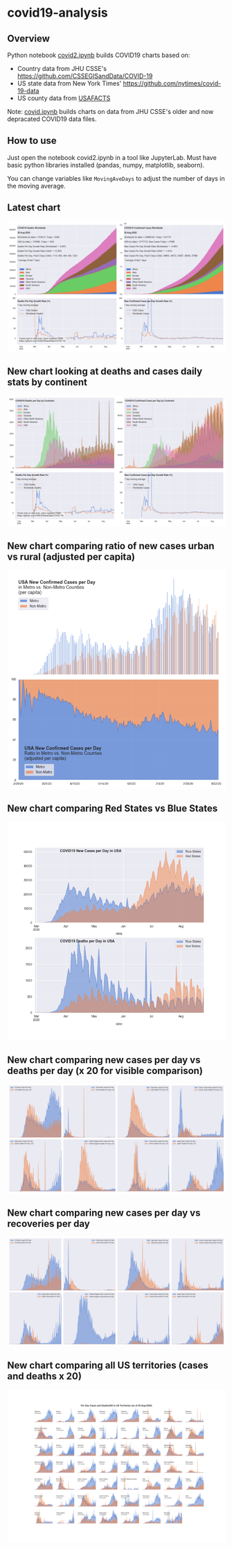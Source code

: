# covid19-analysis

## Overview
Python notebook [covid2.ipynb](https://github.com/danlaw/covid19-analysis/blob/master/covid2.ipynb) builds COVID19 charts based on:
* Country data from JHU CSSE's https://github.com/CSSEGISandData/COVID-19
* US state data from New York Times' https://github.com/nytimes/covid-19-data
* US county data from [USAFACTS](https://usafacts.org/visualizations/coronavirus-covid-19-spread-map/)

Note: [covid.ipynb](https://github.com/danlaw/covid19-analysis/blob/master/covid.ipynb) builds charts on data from JHU CSSE's older and now depracated COVID19 data files.

## How to use
Just open the notebook covid2.ipynb in a tool like JupyterLab. Must have basic python libraries installed (pandas, numpy, matplotlib, seaborn).

You can change variables like ``MovingAveDays`` to adjust the number of days in the moving average.

## Latest chart
![Latest chart](charts/20200825-covid19-chart.png)

## New chart looking at deaths and cases daily stats by continent
![Comparison chart](charts/20200825-covid19-chart-perday.png)

## New chart comparing ratio of new cases urban vs rural (adjusted per capita)
![Urban rural per capita chart](charts/20200825-US-counties-urban-vs-rural-per-capita.png)

## New chart comparing Red States vs Blue States
![Red vs Blue chart](charts/20200825-compare-daily-red-vs-blue-states.png)

## New chart comparing new cases per day vs deaths per day (x 20 for visible comparison)
![Comparison chart](charts/20200825-comparison-chart.png)

## New chart comparing new cases per day vs recoveries per day
![Recovery chart](charts/20200825-comparison-recovery-chart.png)

## New chart comparing all US territories (cases and deaths x 20)
![Territories chart](charts/20200825-compare-US-territories.png)

